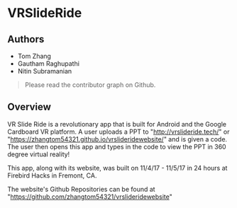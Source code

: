  # VRSlideRide
 
 ## Authors
  - Tom Zhang
  - Gautham Raghupathi
  - Nitin Subramanian
 
 > Please read the contributor graph on Github.
 
 ## Overview
 VR Slide Ride is a revolutionary app that is built for Android and the Google Cardboard VR platform. A user uploads a PPT to "http://vrslideride.tech/" or "https://zhangtom54321.github.io/vrslideridewebsite/" and is given a code. The user then opens this app and types in the code to view the PPT in 360 degree virtual reality!
  
This app, along with its website, was built on 11/4/17 - 11/5/17 in 24 hours at Firebird Hacks in Fremont, CA.

The website's Github Repositories can be found at "https://github.com/zhangtom54321/vrslideridewebsite"
